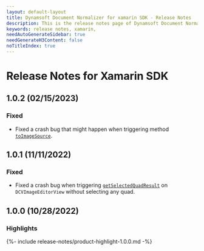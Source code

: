 ```yaml
---
layout: default-layout
title: Dynamsoft Document Normalizer for xamarin SDK - Release Notes
description: This is the release notes page of Dynamsoft Document Normalizer for xamarin SDK.
keywords: release notes, xamarin, 
needAutoGenerateSidebar: true
needGenerateH3Content: false
noTitleIndex: true
---
```


# Release Notes for Xamarin SDK

## 1.0.2 (02/15/2023)

### Fixed

- Fixed a crash bug that might happen when triggering method [`toImageSource`](../api-reference/image-data.md#toimagesource).

## 1.0.1 (11/11/2022)

### Fixed

- Fixed a crash bug when triggering [`getSelectedQuadResult`](../api-reference/image-editor-view.md#getselectedquadresult) on `DCVImageEditorView` without selecting any quad.  

## 1.0.0 (10/28/2022)

### Highlights

{%- include release-notes/product-highlight-1.0.0.md -%}
